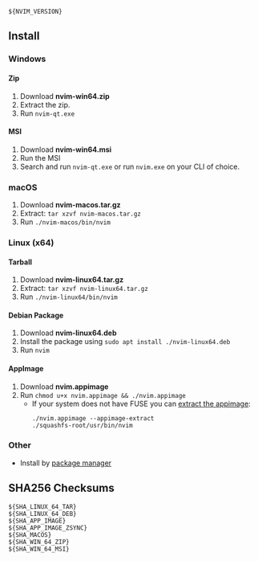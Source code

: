 ```
${NVIM_VERSION}
```

## Install

### Windows

#### Zip

1. Download **nvim-win64.zip**
2. Extract the zip.
3. Run `nvim-qt.exe`

#### MSI

1. Download **nvim-win64.msi**
2. Run the MSI
3. Search and run `nvim-qt.exe` or run `nvim.exe` on your CLI of choice.

### macOS

1. Download **nvim-macos.tar.gz**
2. Extract: `tar xzvf nvim-macos.tar.gz`
3. Run `./nvim-macos/bin/nvim`

### Linux (x64)

#### Tarball

1. Download **nvim-linux64.tar.gz**
2. Extract: `tar xzvf nvim-linux64.tar.gz`
3. Run `./nvim-linux64/bin/nvim`

#### Debian Package

1. Download **nvim-linux64.deb**
2. Install the package using `sudo apt install ./nvim-linux64.deb`
3. Run `nvim`

#### AppImage
1. Download **nvim.appimage**
2. Run `chmod u+x nvim.appimage && ./nvim.appimage`
   - If your system does not have FUSE you can [extract the appimage](https://github.com/AppImage/AppImageKit/wiki/FUSE#type-2-appimage):
     ```
     ./nvim.appimage --appimage-extract
     ./squashfs-root/usr/bin/nvim
     ```

### Other

- Install by [package manager](https://github.com/neovim/neovim/wiki/Installing-Neovim)

## SHA256 Checksums

```
${SHA_LINUX_64_TAR}
${SHA_LINUX_64_DEB}
${SHA_APP_IMAGE}
${SHA_APP_IMAGE_ZSYNC}
${SHA_MACOS}
${SHA_WIN_64_ZIP}
${SHA_WIN_64_MSI}
```
